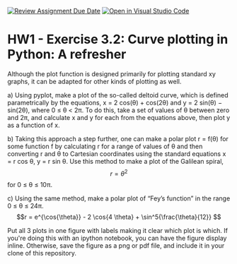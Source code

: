 [![Review Assignment Due Date](https://classroom.github.com/assets/deadline-readme-button-22041afd0340ce965d47ae6ef1cefeee28c7c493a6346c4f15d667ab976d596c.svg)](https://classroom.github.com/a/_GT-5ibW)
[![Open in Visual Studio Code](https://classroom.github.com/assets/open-in-vscode-2e0aaae1b6195c2367325f4f02e2d04e9abb55f0b24a779b69b11b9e10269abc.svg)](https://classroom.github.com/online_ide?assignment_repo_id=15799417&assignment_repo_type=AssignmentRepo)
# HW1 - Exercise 3.2: Curve plotting in Python: A refresher

Although the plot function is designed primarily for plotting standard xy graphs, it can be adapted for other kinds of plotting as well.

a) Using pyplot, make a plot of the so-called deltoid curve, which is defined parametrically by the equations, x = 2 cos(θ) + cos(2θ) and y = 2 sin(θ) − sin(2θ), where 0 ≤ θ < 2π. 
To do this, take a set of values of θ between zero and 2π, and calculate x and y for each from the equations above, then plot y as a function of x.

b)  Taking this approach a step further, one can make a polar plot r = f(θ) for some function f by calculating r for a range of values of θ and then converting r and θ to Cartesian coordinates using the standard equations x = r cos θ, y = r sin θ. Use this method to make a plot of the Galilean spiral, $$r=θ^2 $$ for 0 ≤ θ ≤ 10π.

c)  Using the same method, make a polar plot of “Fey’s function” in the range 0 ≤ θ ≤ 24π.
$$r = e^{\cos{\theta}} - 2 \cos{4 \theta} + \sin^5{\frac{\theta}{12}} $$ 

Put all 3 plots in one figure with labels making it clear which plot is which. If you're doing this with an ipython notebook, you can have the figure display inline. Otherwise, save the figure as a png or pdf file, and include it in your clone of this repository.
